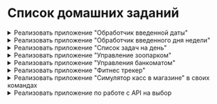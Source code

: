 # Список домашних заданий

<details>
  <summary>Реализовать приложение "Обработчик введенной даты"</summary>
  
  Необходимо корректно обработать введенную дату
  
  ![image](https://user-images.githubusercontent.com/47109585/97807766-dc6ed580-1c73-11eb-8c6b-c382d18cbcf0.png)
</details>

<details>
  <summary>Реализовать приложение "Обработчик введенного дня недели"</summary>
  
  - Необходимо корректно обработать введенный день недели
  - **Требования:** необходимо использовать методы

  ![image](https://user-images.githubusercontent.com/47109585/97807779-ed1f4b80-1c73-11eb-9b73-b00b4b138579.png)
</details>

<details>
  <summary>Реализовать приложение "Список задач на день"</summary>
  
  - **Необходимый функционал:** создание, изменение и отображение
  - **Требования:** необходимо использовать методы и ООП принципы

  ![image](https://user-images.githubusercontent.com/47109585/97807793-01fbdf00-1c74-11eb-9677-8e632e67ff8e.png)
</details>

<details>
  <summary>Реализовать приложение "Управление зоопарком"</summary>
  
  - **Необходимый функционал:** создание и отображение
  - **Требования:** необходимо использовать методы, ООП принципы, обобщения, интерфейсы и абстрактные классы

  ![image](https://user-images.githubusercontent.com/47109585/97807825-2788e880-1c74-11eb-9bcd-5b40eb5aca65.png)
</details>

<details>
  <summary>Реализовать приложение "Управления банкоматом"</summary>
  
  - **Необходимый функционал:** создание и отображение по подписке
  - **Требования:** необходимо использовать методы, ООП принципы, делегаты и события

  ![image](https://user-images.githubusercontent.com/47109585/97807839-3ec7d600-1c74-11eb-854a-e8821d9c83c0.png)
</details>

<details>
  <summary>Реализовать приложение "Фитнес трекер"</summary>
</details>

<details>
  <summary>Реализовать приложение "Симулятор касс в магазине" в своих командах</summary>
</details>

<details>
  <summary>Реализовать приложение по работе с API на выбор</summary>
</details>
